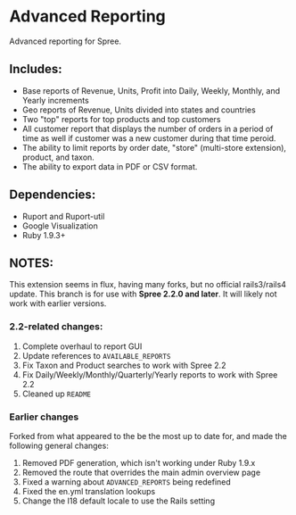 # Advanced Reporting

Advanced reporting for Spree.

## Includes:
* Base reports of Revenue, Units, Profit into Daily, Weekly, Monthly, and Yearly increments
* Geo reports of Revenue, Units divided into states and countries
* Two "top" reports for top products and top customers
* All customer report that displays the number of orders in a period of time as well if customer was a new customer during that time peroid.
* The ability to limit reports by order date, "store" (multi-store extension), product, and taxon.
* The ability to export data in PDF or CSV format.


## Dependencies:
* Ruport and Ruport-util
* Google Visualization
* Ruby 1.9.3+


## NOTES:

This extension seems in flux, having many forks, but no official rails3/rails4 update.
This branch is for use with **Spree 2.2.0 and later**. It will likely not work with
earlier versions.


### 2.2-related changes:

1. Complete overhaul to report GUI
2. Update references to `AVAILABLE_REPORTS`
3. Fix Taxon and Product searches to work with Spree 2.2
4. Fix Daily/Weekly/Monthly/Quarterly/Yearly reports to work with Spree 2.2
5. Cleaned up `README`


### Earlier changes

Forked from what appeared to the be the most up to date for, and made the following general changes:

1. Removed PDF generation, which isn't working under Ruby 1.9.x
2. Removed the route that overrides the main admin overview page
3. Fixed a warning about ```ADVANCED_REPORTS``` being redefined
4. Fixed the en.yml translation lookups
5. Change the I18 default locale to use the Rails setting
